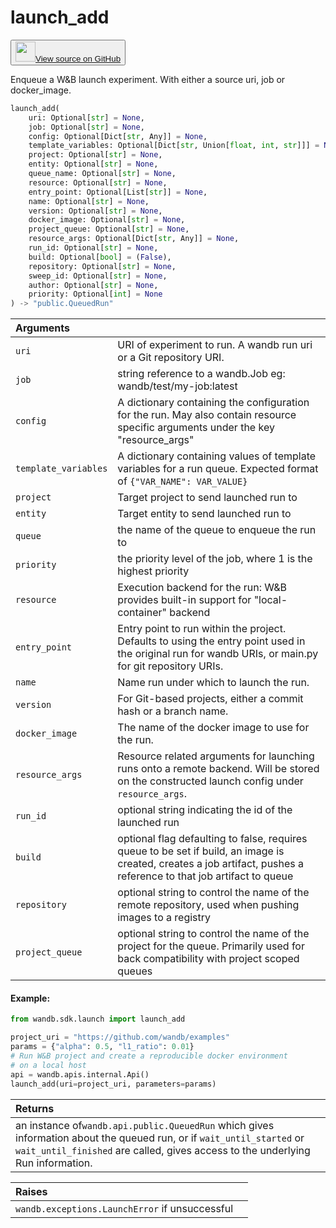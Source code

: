 # launch_add

<p><button style={{display: 'flex', alignItems: 'center', backgroundColor: 'white', border: '1px solid #ddd', padding: '10px', borderRadius: '6px', cursor: 'pointer', boxShadow: '0 2px 3px rgba(0,0,0,0.1)', transition: 'all 0.3s'}}><a href='https://www.github.com/wandb/wandb/tree/v0.19.4/wandb/sdk/launch/_launch_add.py#L34-L131' style={{fontSize: '1.2em', display: 'flex', alignItems: 'center'}}><img src='https://github.githubassets.com/images/modules/logos_page/GitHub-Mark.png' height='32px' width='32px' style={{marginRight: '10px'}}/>View source on GitHub</a></button></p>


Enqueue a W&B launch experiment. With either a source uri, job or docker_image.

```python
launch_add(
    uri: Optional[str] = None,
    job: Optional[str] = None,
    config: Optional[Dict[str, Any]] = None,
    template_variables: Optional[Dict[str, Union[float, int, str]]] = None,
    project: Optional[str] = None,
    entity: Optional[str] = None,
    queue_name: Optional[str] = None,
    resource: Optional[str] = None,
    entry_point: Optional[List[str]] = None,
    name: Optional[str] = None,
    version: Optional[str] = None,
    docker_image: Optional[str] = None,
    project_queue: Optional[str] = None,
    resource_args: Optional[Dict[str, Any]] = None,
    run_id: Optional[str] = None,
    build: Optional[bool] = (False),
    repository: Optional[str] = None,
    sweep_id: Optional[str] = None,
    author: Optional[str] = None,
    priority: Optional[int] = None
) -> "public.QueuedRun"
```

| Arguments |  |
| :--- | :--- |
|  `uri` |  URI of experiment to run. A wandb run uri or a Git repository URI. |
|  `job` |  string reference to a wandb.Job eg: wandb/test/my-job:latest |
|  `config` |  A dictionary containing the configuration for the run. May also contain resource specific arguments under the key "resource_args" |
|  `template_variables` |  A dictionary containing values of template variables for a run queue. Expected format of `{"VAR_NAME": VAR_VALUE}` |
|  `project` |  Target project to send launched run to |
|  `entity` |  Target entity to send launched run to |
|  `queue` |  the name of the queue to enqueue the run to |
|  `priority` |  the priority level of the job, where 1 is the highest priority |
|  `resource` |  Execution backend for the run: W&B provides built-in support for "local-container" backend |
|  `entry_point` |  Entry point to run within the project. Defaults to using the entry point used in the original run for wandb URIs, or main.py for git repository URIs. |
|  `name` |  Name run under which to launch the run. |
|  `version` |  For Git-based projects, either a commit hash or a branch name. |
|  `docker_image` |  The name of the docker image to use for the run. |
|  `resource_args` |  Resource related arguments for launching runs onto a remote backend. Will be stored on the constructed launch config under `resource_args`. |
|  `run_id` |  optional string indicating the id of the launched run |
|  `build` |  optional flag defaulting to false, requires queue to be set if build, an image is created, creates a job artifact, pushes a reference to that job artifact to queue |
|  `repository` |  optional string to control the name of the remote repository, used when pushing images to a registry |
|  `project_queue` |  optional string to control the name of the project for the queue. Primarily used for back compatibility with project scoped queues |

#### Example:

```python
from wandb.sdk.launch import launch_add

project_uri = "https://github.com/wandb/examples"
params = {"alpha": 0.5, "l1_ratio": 0.01}
# Run W&B project and create a reproducible docker environment
# on a local host
api = wandb.apis.internal.Api()
launch_add(uri=project_uri, parameters=params)
```

| Returns |  |
| :--- | :--- |
|  an instance of`wandb.api.public.QueuedRun` which gives information about the queued run, or if `wait_until_started` or `wait_until_finished` are called, gives access to the underlying Run information. |

| Raises |  |
| :--- | :--- |
|  `wandb.exceptions.LaunchError` if unsuccessful |

